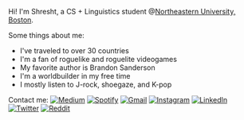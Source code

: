Hi! I'm Shresht, a CS + Linguistics student @[Northeastern University, Boston](https://northeastern.edu).

Some things about me:
- I've traveled to over 30 countries
- I'm a fan of roguelike and roguelite videogames
- My favorite author is Brandon Sanderson
- I'm a worldbuilder in my free time
- I mostly listen to J-rock, shoegaze, and K-pop

Contact me:
[![Medium](https://img.shields.io/badge/Medium&nbsp;Blog-12100E?style=for-the-badge&logo=medium&logoColor=white)](https://medium.com/@Tetraslam) [![Spotify](https://img.shields.io/badge/My&nbsp;Playlist-Spotify-1ED760?style=for-the-badge&logo=spotify&logoColor=white)](https://open.spotify.com/playlist/63yXZkbWd3SydPVQcaECZN?si=42105eaec8eb4639) [![Gmail](https://img.shields.io/badge/Write&nbsp;To&nbsp;Me&nbsp;On&nbsp;Gmail-D14836?style=for-the-badge&logo=gmail&logoColor=white)](mailto:bhowmickshresht@gmail.com) [![Instagram](https://img.shields.io/badge/Instagram-%23E4405F.svg?style=for-the-badge&logo=Instagram&logoColor=white)](https://instagram.com/skynovurm) [![LinkedIn](https://img.shields.io/badge/linkedin-%230077B5.svg?style=for-the-badge&logo=linkedin&logoColor=white)](https://linkedin.com/in/shreshtbhowmick) [![Twitter](https://img.shields.io/badge/Twitter-%231DA1F2.svg?style=for-the-badge&logo=Twitter&logoColor=white)](https://twitter.com/@Tetraslam) [![Reddit](https://img.shields.io/badge/Reddit-%23FF4500.svg?style=for-the-badge&logo=Reddit&logoColor=white)](https://reddit.com/u/TheWhiteRyder)

